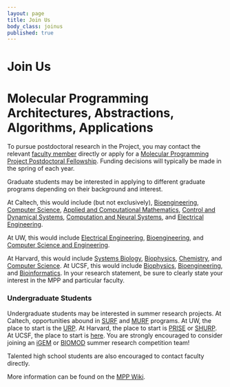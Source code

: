 ```yaml
---
layout: page
title: Join Us
body_class: joinus
published: true
---
```


# Join Us



# Molecular Programming Architectures, Abstractions, Algorithms, Applications



To pursue postdoctoral research in the Project, you may contact the relevant [faculty member][1] directly or apply for a [Molecular Programming Project Postdoctoral Fellowship][2]. Funding decisions will typically be made in the spring of each year.

Graduate students may be interested in applying to different graduate programs depending on their background and interest.

At Caltech, this would include (but not exclusively), [Bioengineering][3], [Computer Science][4], [Applied and Computational Mathematics][5], [Control and Dynamical Systems][6], [Computation and Neural Systems][7], and [Electrical Engineering][8].

At UW, this would include [Electrical Engineering][9], [Bioengineering][10], and [Computer Science and Engineering][11].

At Harvard, this would include [Systems Biology][12], [Biophysics][13], [Chemistry][14], and [Computer Science][15]. At UCSF, this would include [Biophysics][16], [Bioengineering][17], and [Bioinformatics][18]. In your research statement, be sure to clearly state your interest in the MPP and particular faculty.

### Undergraduate Students
Undergraduate students may be interested in summer research projects. At Caltech, opportunities abound in [SURF][19] and [MURF][20] programs. At UW, the place to start is the [URP][21]. At Harvard, the place to start is [PRISE][22] or [SHURP][23]. At UCSF, the place to start is [here][24]. You are strongly encouraged to consider joining an [iGEM][25] or [BIOMOD][26] summer research competition team!

Talented high school students are also encouraged to contact faculty directly.

More information can be found on the [MPP Wiki][27].

   [1]: http://molecular-programming.org/people/people2.html
   [2]: http://molecular-programming.org/MPPWiki/index.php/MPP_Postdoctoral_Fellowship_Program
   [3]: http://www.be.caltech.edu
   [4]: http://www.cs.caltech.edu
   [5]: http://www.acm.caltech.edu
   [6]: http://www.cds.caltech.edu
   [7]: http://www.cns.caltech.edu
   [8]: http://www.ee.caltech.edu
   [9]: http://www.ee.washington.edu/
   [10]: http://depts.washington.edu/bioe/
   [11]: http://www.cs.washington.edu/
   [12]: http://sysbio.med.harvard.edu
   [13]: http://www.fas.harvard.edu/~biophys/
   [14]: http://chemistry.harvard.edu
   [15]: http://www.seas.harvard.edu/computer-science
   [16]: http://biophysics.ucsf.edu
   [17]: http://bioegrad.berkeley.edu
   [18]: http://bioinformatics.ucsf.edu
   [19]: http://www.surf.caltech.edu
   [20]: http://www.murf.caltech.edu
   [21]: http://www.washington.edu/research/urp/
   [22]: http://www.priselink.harvard.edu
   [23]: http://www.hms.harvard.edu/dms/diversity/shurp/
   [24]: http://graduate.ucsf.edu/content/summer-research-opportunities
   [25]: http://igem.org
   [26]: http://biomod.net
   [27]: http://molecular-programming.org/MPPWiki/index.php/Join_Us
